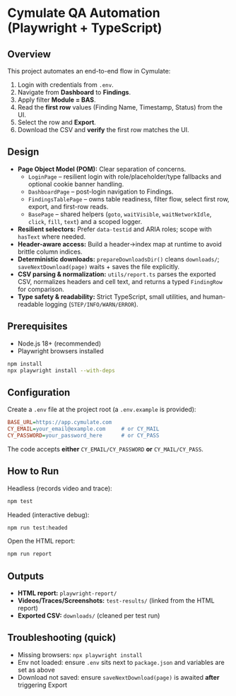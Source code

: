 # Cymulate QA Automation (Playwright + TypeScript)

## Overview

This project automates an end-to-end flow in Cymulate:

1. Login with credentials from `.env`.
2. Navigate from **Dashboard** to **Findings**.
3. Apply filter **Module = BAS**.
4. Read the **first row** values (Finding Name, Timestamp, Status) from the UI.
5. Select the row and **Export**.
6. Download the CSV and **verify** the first row matches the UI.

## Design

- **Page Object Model (POM):** Clear separation of concerns.
  - `LoginPage` – resilient login with role/placeholder/type fallbacks and optional cookie banner handling.
  - `DashboardPage` – post-login navigation to Findings.
  - `FindingsTablePage` – owns table readiness, filter flow, select first row, export, and first-row reads.
  - `BasePage` – shared helpers (`goto`, `waitVisible`, `waitNetworkIdle`, `click`, `fill`, `text`) and a scoped logger.
- **Resilient selectors:** Prefer `data-testid` and ARIA roles; scope with `hasText` where needed.
- **Header-aware access:** Build a header→index map at runtime to avoid brittle column indices.
- **Deterministic downloads:** `prepareDownloadsDir()` cleans `downloads/`; `saveNextDownload(page)` waits + saves the file explicitly.
- **CSV parsing & normalization:** `utils/report.ts` parses the exported CSV, normalizes headers and cell text, and returns a typed `FindingRow` for comparison.
- **Type safety & readability:** Strict TypeScript, small utilities, and human-readable logging (`STEP/INFO/WARN/ERROR`).

## Prerequisites

- Node.js 18+ (recommended)
- Playwright browsers installed

```bash
npm install
npx playwright install --with-deps
```

## Configuration

Create a `.env` file at the project root (a `.env.example` is provided):

```ini
BASE_URL=https://app.cymulate.com
CY_EMAIL=your_email@example.com     # or CY_MAIL
CY_PASSWORD=your_password_here      # or CY_PASS
```

The code accepts **either** `CY_EMAIL/CY_PASSWORD` **or** `CY_MAIL/CY_PASS`.

## How to Run

Headless (records video and trace):

```bash
npm test
```

Headed (interactive debug):

```bash
npm run test:headed
```

Open the HTML report:

```bash
npm run report
```

## Outputs

- **HTML report:** `playwright-report/`
- **Videos/Traces/Screenshots:** `test-results/` (linked from the HTML report)
- **Exported CSV:** `downloads/` (cleaned per test run)

## Troubleshooting (quick)

- Missing browsers: `npx playwright install`
- Env not loaded: ensure `.env` sits next to `package.json` and variables are set as above
- Download not saved: ensure `saveNextDownload(page)` is awaited **after** triggering Export
